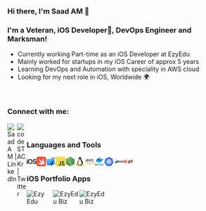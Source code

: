 ### Hi there, I'm Saad AM 👋

### I'm a Veteran, iOS Developer📱, DevOps Engineer and Marksman!
- Currently working Part-time as an iOS Developer at EzyEdu
- Mainly worked for startups in my iOS Career of approx 5 years
- Learning DevOps and Automation with speciality in AWS cloud
- Looking for my next role in iOS, Worldwide 🌍

</br>

### Connect with me:

[<img align="left" alt="Saad AM | LinkedIn" width="22px" src="https://cdn.jsdelivr.net/npm/simple-icons@v3/icons/linkedin.svg" style="max-width:100%;" />][linkedin]

[<img align="left" alt="codeSTACKr | Twitter" width="22px" src="https://cdn.jsdelivr.net/npm/simple-icons@v3/icons/twitter.svg" style="max-width:100%;" />][twitter]

</br>

### Languages and Tools

[<img align="left" alt="iOS" width="22px" src="https://raw.githubusercontent.com/github/explore/80688e429a7d4ef2fca1e82350fe8e3517d3494d/topics/ios/ios.png" style="max-width:100%;" />][linkedin]

[<img align="left" alt="Swift" width="22px" src="https://raw.githubusercontent.com/github/explore/80688e429a7d4ef2fca1e82350fe8e3517d3494d/topics/swift/swift.png" style="max-width:100%;" />][linkedin]

[<img align="left" alt="Xcode" width="22px" src="https://raw.githubusercontent.com/github/explore/80688e429a7d4ef2fca1e82350fe8e3517d3494d/topics/xcode/xcode.png" style="max-width:100%;" />][linkedin]

[<img align="left" alt="Javascript" width="22px" src="https://raw.githubusercontent.com/github/explore/80688e429a7d4ef2fca1e82350fe8e3517d3494d/topics/javascript/javascript.png" style="max-width:100%;" />][linkedin]

[<img align="left" alt="NodeJS" width="22px" src="https://raw.githubusercontent.com/github/explore/80688e429a7d4ef2fca1e82350fe8e3517d3494d/topics/nodejs/nodejs.png" style="max-width:100%;" />][linkedin]

[<img align="left" alt="Linux" width="22px" src="https://raw.githubusercontent.com/github/explore/80688e429a7d4ef2fca1e82350fe8e3517d3494d/topics/linux/linux.png" style="max-width:100%;" />][linkedin]

[<img align="left" alt="AWS Cloud" width="22px" src="https://raw.githubusercontent.com/github/explore/80688e429a7d4ef2fca1e82350fe8e3517d3494d/topics/aws/aws.png" style="max-width:100%;" />][linkedin]

[<img align="left" alt="Docker" width="22px" src="https://raw.githubusercontent.com/github/explore/80688e429a7d4ef2fca1e82350fe8e3517d3494d/topics/docker/docker.png" style="max-width:100%;" />][linkedin]

[<img align="left" alt="Kubernetes" width="22px" src="https://raw.githubusercontent.com/github/explore/80688e429a7d4ef2fca1e82350fe8e3517d3494d/topics/kubernetes/kubernetes.png" style="max-width:100%;" />][linkedin]

[<img align="left" alt="Bash" width="22px" src="https://raw.githubusercontent.com/github/explore/80688e429a7d4ef2fca1e82350fe8e3517d3494d/topics/bash/bash.png" style="max-width:100%;" />][linkedin]

[<img align="left" alt="Bash" width="22px" src="https://raw.githubusercontent.com/github/explore/80688e429a7d4ef2fca1e82350fe8e3517d3494d/topics/git/git.png" style="max-width:100%;" />][linkedin]

</br>

### iOS Portfolio Apps

[<img align="left" alt="Ezy Edu" width="60px" src="https://static.wixstatic.com/media/f55522_8a30d1b5599142fe9cc13b4f58f6dfbe~mv2.png/v1/fill/w_56,h_53,al_c,q_85,usm_0.66_1.00_0.01/logo%20baru.webp" style="max-width:100%;" />][ezyedu]

[<img align="left" alt="EzyEdu Biz" width="60px" src="https://play-lh.googleusercontent.com/D_A03LhnqpAKZwn0P9oUdglTvzAo8o__jjWRtpYkxLYO_8FfsiURrgQZgBT_Ak7wYyk=s180-rw" style="max-width:100%;" />][ezyedu-biz]

[<img align="left" alt="EzyEdu Biz" width="60px" src="https://scontent.fisb5-1.fna.fbcdn.net/v/t1.0-1/cp0/p80x80/54518586_10157286328512052_5566542872796200960_n.jpg?_nc_cat=104&ccb=2&_nc_sid=dbb9e7&_nc_ohc=e4if88wiR_cAX85sK4d&_nc_ht=scontent.fisb5-1.fna&tp=27&oh=0d154ba8260dfdc622e7fabc5bc62237&oe=5FC6F467" style="max-width:100%;" />][foona]





[linkedin]: https://www.linkedin.com/in/saad-abdullah-munir-15965496/
[twitter]: https://twitter.com/IAmSaadAM


[ezyedu]: https://apps.apple.com/us/app/ezy-edu/id1469496251
[ezyedu-biz]: https://apps.apple.com/us/app/ezy-edu-biz/id1469501343
[foona]: https://apps.apple.com/az/app/foona-discover-food-nearby/id1346769920